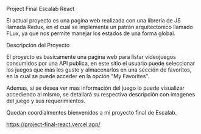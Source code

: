 Project Final Escalab React

El actual proyecto es una pagina web realizada con una libreria de JS llamada Redux, en el cual se implementa un patrón arquitectonico llamado FLux, ya que nos permite manejar los estados de una forma global.

Descripción del Proyecto

El proyecto es basicamente una pagina web para listar videojuegos consumidos por una API publica, en este sitio el usuario puede seleccionar los juegos que mas les guste y almacenarlos en una sección de favoritos, en la cual se puede acceder en la opción "My Favorites".

Ademas, si se desea ver mas información del juego lo puede visualizar accediendo al mismo, se detallará su respectiva descripción con imagenes del juego y sus requerimientos.


Quedan coordialmentes bienvenidos a mi proyecto final de Escalab.

https://project-final-react.vercel.app/
